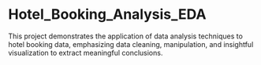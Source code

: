 # Hotel_Booking_Analysis_EDA
This project demonstrates the application of data analysis techniques to hotel booking data, emphasizing data cleaning, manipulation, and insightful visualization to extract meaningful conclusions.
